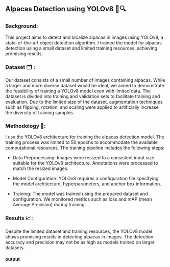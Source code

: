 ## Alpacas Detection using YOLOv8 🦙🔍
### Background:
This project aims to detect and localize alpacas in images using YOLOv8, a state-of-the-art object detection algorithm. I trained the model for alpacas detection using a small dataset and limited training resources, achieving promising results.

### Dataset 🗂 :
Our dataset consists of a small number of images containing alpacas. While a larger and more diverse dataset would be ideal, we aimed to demonstrate the feasibility of training a YOLOv8 model even with limited data. The dataset is divided into training and validation sets to facilitate training and evaluation.
Due to the limited size of the dataset, augmentation techniques such as flipping, rotation, and scaling were applied to artificially increase the diversity of training samples.

### Methodology 🤖:
 I use the YOLOv8 architecture for training the alpacas detection model. The training process was limited to 50 epochs to accommodate the available computational resources. The training pipeline includes the following steps:

  - Data Preprocessing: Images were resized to a consistent input size suitable for the YOLOv8 architecture. Annotations were processed to match the resized images.

  - Model Configuration: YOLOv8 requires a configuration file specifying the model architecture, hyperparameters, and anchor box information.

  - Training: The model was trained using the prepared dataset and configuration. We monitored metrics such as loss and mAP (mean Average Precision) during training.

### Results 📈 : 
Despite the limited dataset and training resources, the YOLOv8 model shows promising results in detecting alpacas in images. The detection accuracy and precision may not be as high as models trained on larger datasets. 


#### output

